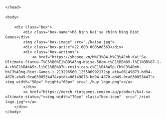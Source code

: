 <html>
    <head>
        <meta name="viewport" content="width=device-width, initial-scale=1">
        <title>Kai'sa Statue</title>
        <link rel="Stylesheet" href="./ngu.css">
        
    </head>
   
    <body>
        
        <div class="box">
            <div class="box-name">Mô hình Kai'sa chính hãng Riot Games</div>
            <img class="box-image" src="./kaisa.jpg">
            <div class="box-price">22.000.000&#8363</div>
            <div class="box-actions">
                <a href="https://shopee.vn/M%C3%B4-h%C3%ACnh-Kai'Sa-Ultimate-Statue-T%C6%B0%E1%BB%A3ng-Kaisa-58cm-t%E1%BB%89-l%E1%BB%87-1-4-ch%E1%BA%A5t-li%E1%BB%87u-resin-cao-c%E1%BA%A5p-Ch%C3%ADnh-h%C3%A3ng-Riot-Games-i.213296560.12558699217?sp_atk=06149873-bd94-4870-ab49-0ca030853447&xptdk=06149873-bd94-4870-ab49-0ca030853447"> <img width="50px" height="60px" src="./buy logo.png"></a>
            </div>
            <a href="https://merch.riotgames.com/en-au/product/kai-sa-ultimate-statue/"><img width="70px" class="box-icon"  src="./riot logo.jpg"></a>
        </div>
    </body>
</html>
